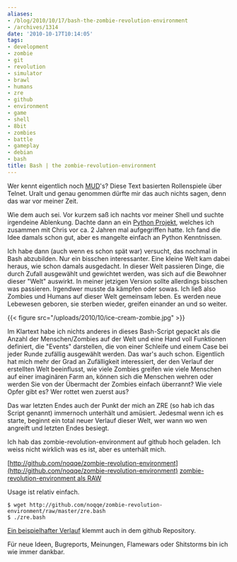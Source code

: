 ```yaml
---
aliases:
- /blog/2010/10/17/bash-the-zombie-revolution-environment
- /archives/1314
date: '2010-10-17T10:14:05'
tags:
- development
- zombie
- git
- revolution
- simulator
- brawl
- humans
- zre
- github
- environment
- game
- shell
- 8bit
- zombies
- battle
- gameplay
- debian
- bash
title: Bash | the zombie-revolution-environment
---
```


Wer kennt eigentlich noch [MUD](http://en.wikipedia.org/wiki/MUD)'s?  Diese
Text basierten Rollenspiele über Telnet. Uralt und genau genommen dürfte mir
das auch nichts sagen, denn das war vor meiner Zeit.

Wie dem auch sei. Vor kurzem saß ich nachts vor meiner Shell und suchte
irgendeine Ablenkung. Dachte dann an ein [Python Projekt](/archives/118),
welches ich zusammen mit Chris vor ca. 2 Jahren mal aufgegriffen hatte. Ich
fand die Idee damals schon gut, aber es mangelte einfach an Python
Kenntnissen.

Ich habe dann (auch wenn es schon spät war) versucht, das nochmal in Bash
abzubilden. Nur ein bisschen interessanter. Eine kleine Welt kam dabei
heraus, wie schon damals ausgedacht. In dieser Welt passieren Dinge, die
durch Zufall ausgewählt und gewichtet werden, was sich auf die Bewohner
dieser "Welt" auswirkt. In meiner jetzigen Version sollte allerdings
bisschen was passieren. Irgendwer musste da kämpfen oder sowas. Ich ließ
also Zombies und Humans auf dieser Welt gemeinsam leben. Es werden neue
Lebewesen geboren, sie sterben wieder, greifen einander an und so weiter.

{{< figure src="/uploads/2010/10/ice-cream-zombie.jpg" >}}

[](/uploads/2010/10/ice-cream-zombie.jpg)Im Klartext habe ich nichts
anderes in dieses Bash-Script gepackt als die Anzahl der Menschen/Zombies
auf der Welt und eine Hand voll Funktionen definiert, die "Events"
darstellen, die von einer Schleife und einem Case bei jeder Runde zufällig
ausgewählt werden. Das war's auch schon. Eigentlich hat mich mehr der Grad
an Zufälligkeit interessiert, der den Verlauf der erstellten Welt
beeinflusst, wie viele Zombies greifen wie viele Menschen auf einer
imaginären Farm an, können sich die Menschen wehren oder werden Sie von der
Übermacht der Zombies einfach überrannt? Wie viele Opfer gibt es? Wer
rottet wen zuerst aus?

Das war letzten Endes auch der Punkt der mich an ZRE (so hab ich das Script
genannt) immernoch unterhält und amüsiert. Jedesmal wenn ich es starte,
beginnt ein total neuer Verlauf dieser Welt, wer wann wo wen angreift und
letzten Endes besiegt.

Ich hab das zombie-revolution-environment auf github hoch geladen. Ich weiss
nicht wirklich was es ist, aber es unterhält mich.

[http://github.com/noqqe/zombie-revolution-environment](http://github.com/noqqe/zombie-revolution-environment)
[zombie-revolution-environment als RAW](http://github.com/noqqe/zombie-revolution-environment/raw/master/zre.bash)

Usage ist relativ einfach.

```
$ wget http://github.com/noqqe/zombie-revolution-environment/raw/master/zre.bash
$ ./zre.bash
```

[Ein beispielhafter Verlauf](http://github.com/noqqe/zombie-revolution-environment/blob/master/zre.example)
klemmt auch in dem github Repository.

Für neue Ideen, Bugreports, Meinungen, Flamewars oder Shitstorms bin ich
wie immer dankbar.